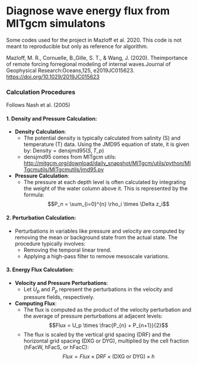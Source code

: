 # Diagnose wave energy flux from MITgcm simulatons

Some codes used for the project in Mazloff et al. 2020. This code is not meant to reproducible but only as reference for algorithm.  

Mazloff, M. R., Cornuelle, B.,Gille, S. T., & Wang, J. (2020). Theimportance of remote forcing forregional modeling of internal waves.Journal of Geophysical Research:Oceans,125, e2019JC015623. https://doi.org/10.1029/2019JC015623

### Calculation Procedures
Follows Nash et al. (2005)

#### 1. Density and Pressure Calculation:

- **Density Calculation**: 
  - The potential density is typically calculated from salinity (S) and temperature (T) data. Using the JMD95 equation of state, it is given by: $\text{Density}=\text{densjmd95}(S, T, p)$
  - densjmd95 comes from MITgcm utils: http://mitgcm.org/download/daily_snapshot/MITgcm/utils/python/MITgcmutils/MITgcmutils/jmd95.py
- **Pressure Calculation**: 
  - The pressure at each depth level is often calculated by integrating the weight of the water column above it. This is represented by the formula: $$P_n = \sum_{i=0}^{n} \rho_i \times \Delta z_i$$

#### 2. Perturbation Calculation:
- Perturbations in variables like pressure and velocity are computed by removing the mean or background state from the actual state. The procedure typically involves:
  - Removing the temporal linear trend.
  - Applying a high-pass filter to remove mesoscale variations.

#### 3. Energy Flux Calculation:
- **Velocity and Pressure Perturbations**:
  - Let $U_p$ and $P_p$ represent the perturbations in the velocity and pressure fields, respectively.
- **Computing Flux**:
  - The flux is computed as the product of the velocity perturbation and the average of pressure perturbations at adjacent levels:
    $$Flux = U_p \times \frac{P_{n} + P_{n+1}}{2}$$
  - The flux is scaled by the vertical grid spacing (DRF) and the horizontal grid spacing (DXG or DYG), multiplied by the cell fraction (hFacW, hFacS, or hFacC): $$Flux=Flux \times DRF \times (\text{DXG or DYG}) \times h$$
